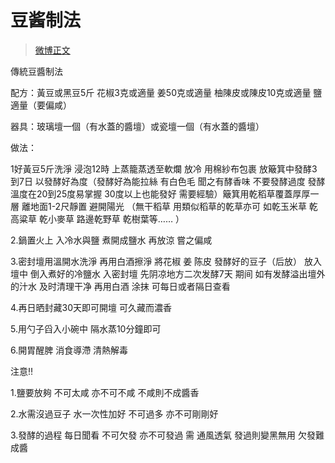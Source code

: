 # 豆酱制法

> [微博正文](https://weibo.com/6980637174/4905219479571450) 

傳統豆醬制法

配方：黃豆或黑豆5斤   花椒3克或適量  姜50克或適量   柚陳皮或陳皮10克或適量 鹽適量（要偏咸）

器具：玻璃壇一個（有水蓋的醬壇）或瓷壇一個（有水蓋的醬壇）

做法：

1好黃豆5斤洗淨 浸泡12時  上蒸籠蒸透至軟爛  放冷   用棉紗布包裹 放簸箕中發酵3到7日 以發酵好為度（發酵好為能拉絲 有白色毛  聞之有酵香味 不要發酵過度 發酵溫度在20到25度易掌握  30度以上也能發好 需要經驗）簸箕用乾稻草覆蓋厚厚一層 離地面1-2尺靜置 避開陽光 （無干稻草 用類似稻草的乾草亦可 如乾玉米草 乾高粱草 乾小麥草 路邊乾野草 乾樹葉等…… ）

2.鍋置火上 入冷水與鹽  煮開成鹽水 再放涼 嘗之偏咸

3.密封壇用溫開水洗淨 再用白酒擦淨 將花椒 姜 陈皮 發酵好的豆子（后放） 放入壇中  倒入煮好的冷鹽水 入密封壇  先阴凉地方二次发酵7天  期间 如有发酵溢出壇外的汁水  及时清理干净 再用白酒 涂抹 可每日或者隔日查看 

4.再日晒封藏30天即可開壇 可久藏而濃香  

5.用勺子舀入小碗中 隔水蒸10分鐘即可

6.開胃醒脾  消食導滯 清熱解毒

注意‼️

1.鹽要放夠 不可太咸 亦不可不咸 不咸則不成醬香

2.水需沒過豆子 水一次性加好 不可過多 亦不可剛剛好

3.發酵的過程 每日聞看 不可欠發 亦不可發過 需 通風透氣  發過則變黑無用 欠發難成醬